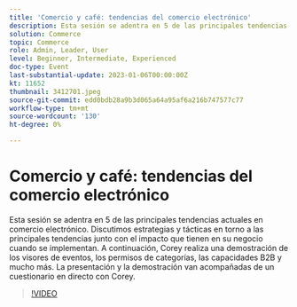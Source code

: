 ```yaml
---
title: 'Comercio y café: tendencias del comercio electrónico'
description: Esta sesión se adentra en 5 de las principales tendencias actuales en comercio electrónico. Discutimos estrategias y tácticas en torno a las principales tendencias junto con el impacto que tienen en su negocio cuando se implementan. A continuación, Corey realiza una demostración de los visores de eventos, los permisos de categorías, las capacidades B2B y mucho más. La presentación y la demostración van acompañadas de un cuestionario en directo con Corey.
solution: Commerce
topic: Commerce
role: Admin, Leader, User
level: Beginner, Intermediate, Experienced
doc-type: Event
last-substantial-update: 2023-01-06T00:00:00Z
kt: 11652
thumbnail: 3412701.jpeg
source-git-commit: edd0bdb28a9b3d065a64a95af6a216b747577c77
workflow-type: tm+mt
source-wordcount: '130'
ht-degree: 0%

---
```


# Comercio y café: tendencias del comercio electrónico

Esta sesión se adentra en 5 de las principales tendencias actuales en comercio electrónico. Discutimos estrategias y tácticas en torno a las principales tendencias junto con el impacto que tienen en su negocio cuando se implementan. A continuación, Corey realiza una demostración de los visores de eventos, los permisos de categorías, las capacidades B2B y mucho más. La presentación y la demostración van acompañadas de un cuestionario en directo con Corey.

>[!VIDEO](https://video.tv.adobe.com/v/3412701/?quality=12&learn=on)
